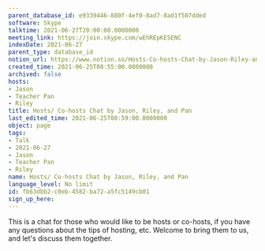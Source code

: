```yaml
---
parent_database_id: e9339446-880f-4ef0-8ad7-8ad1f507dded
software: Skype
talktime: 2021-06-27T20:00:00.0000000
meeting_link: https://join.skype.com/wEhREpKESENC
indexDate: 2021-06-27
parent_type: database_id
notion_url: https://www.notion.so/Hosts-Co-hosts-Chat-by-Jason-Riley-and-Pan-fb63dbb2c0eb4582ba72a5fc5149cb01
created_time: 2021-06-25T08:55:00.0000000
archived: false
hosts:
- Jason
- Teacher Pan
- Riley
title: Hosts/ Co-hosts Chat by Jason, Riley, and Pan
last_edited_time: 2021-06-25T08:59:00.0000000
object: page
tags:
- Talk
- 2021-06-27
- Jason
- Teacher Pan
- Riley
name: Hosts/ Co-hosts Chat by Jason, Riley, and Pan
language_level: No limit
id: fb63dbb2-c0eb-4582-ba72-a5fc5149cb01
sign_up_here: 
---
```


This is a chat for those who would like to be hosts or co-hosts, if you have any questions about the tips of hosting, etc. Welcome to bring them to us, and let's discuss them together.

